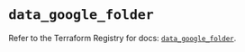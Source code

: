 # `data_google_folder`

Refer to the Terraform Registry for docs: [`data_google_folder`](https://registry.terraform.io/providers/hashicorp/google-beta/5.27.0/docs/data-sources/google_folder).
